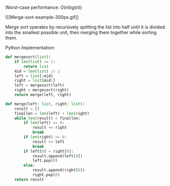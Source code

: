 Worst-case performance: $O(nlog(n))$ 

![[Merge-sort-example-300px.gif]]

Merge sort operates by recursively splitting the list into half until it is divided into the smallest possible unit, then merging them together while sorting them.


Python Implementation:
```python
def mergesort(list):
    if len(list) <= 1:
        return list
    mid = len(list) // 2
    left = list[:mid]
    right = list[mid:]
    left = mergesort(left)
    right = mergesort(right)
    return merge(left, right)

def merge(left: list, right: list):
    result = []
    finallen = len(left) + len(right)
    while len(result) < finallen:
        if len(left) == 0:
            result += right
            break
        if len(right) == 0:
            result += left
            break
        if left[0] < right[0]:
            result.append(left[0])
            left.pop(0)
        else:
            result.append(right[0])
            right.pop(0)
    return result
```